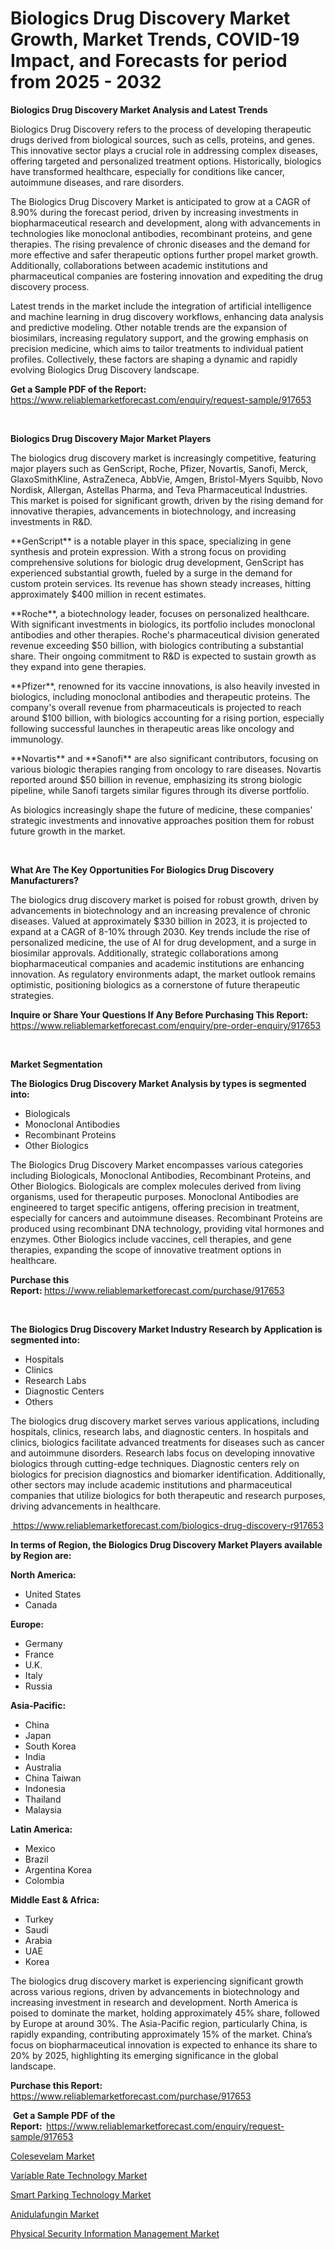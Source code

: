 <p><h1>Biologics Drug Discovery Market Growth, Market Trends, COVID-19 Impact, and Forecasts for period from 2025 - 2032</h1></p><p><strong>Biologics Drug Discovery Market Analysis and Latest Trends</strong></p>
<p><p>Biologics Drug Discovery refers to the process of developing therapeutic drugs derived from biological sources, such as cells, proteins, and genes. This innovative sector plays a crucial role in addressing complex diseases, offering targeted and personalized treatment options. Historically, biologics have transformed healthcare, especially for conditions like cancer, autoimmune diseases, and rare disorders.</p><p>The Biologics Drug Discovery Market is anticipated to grow at a CAGR of 8.90% during the forecast period, driven by increasing investments in biopharmaceutical research and development, along with advancements in technologies like monoclonal antibodies, recombinant proteins, and gene therapies. The rising prevalence of chronic diseases and the demand for more effective and safer therapeutic options further propel market growth. Additionally, collaborations between academic institutions and pharmaceutical companies are fostering innovation and expediting the drug discovery process.</p><p>Latest trends in the market include the integration of artificial intelligence and machine learning in drug discovery workflows, enhancing data analysis and predictive modeling. Other notable trends are the expansion of biosimilars, increasing regulatory support, and the growing emphasis on precision medicine, which aims to tailor treatments to individual patient profiles. Collectively, these factors are shaping a dynamic and rapidly evolving Biologics Drug Discovery landscape.</p></p>
<p><strong>Get a Sample PDF of the Report:&nbsp;</strong> <a href="https://www.reliablemarketforecast.com/enquiry/request-sample/917653?utm_campaign=1141&utm_medium=2&utm_source=Github&utm_content=ia&utm_term=05032025&utm_id=biologics-drug-discovery">https://www.reliablemarketforecast.com/enquiry/request-sample/917653</a></p>
<p>&nbsp;</p>
<p><strong>Biologics Drug Discovery Major Market Players</strong></p>
<p><p>The biologics drug discovery market is increasingly competitive, featuring major players such as GenScript, Roche, Pfizer, Novartis, Sanofi, Merck, GlaxoSmithKline, AstraZeneca, AbbVie, Amgen, Bristol-Myers Squibb, Novo Nordisk, Allergan, Astellas Pharma, and Teva Pharmaceutical Industries. This market is poised for significant growth, driven by the rising demand for innovative therapies, advancements in biotechnology, and increasing investments in R&D.</p><p>**GenScript** is a notable player in this space, specializing in gene synthesis and protein expression. With a strong focus on providing comprehensive solutions for biologic drug development, GenScript has experienced substantial growth, fueled by a surge in the demand for custom protein services. Its revenue has shown steady increases, hitting approximately $400 million in recent estimates.</p><p>**Roche**, a biotechnology leader, focuses on personalized healthcare. With significant investments in biologics, its portfolio includes monoclonal antibodies and other therapies. Roche's pharmaceutical division generated revenue exceeding $50 billion, with biologics contributing a substantial share. Their ongoing commitment to R&D is expected to sustain growth as they expand into gene therapies.</p><p>**Pfizer**, renowned for its vaccine innovations, is also heavily invested in biologics, including monoclonal antibodies and therapeutic proteins. The company's overall revenue from pharmaceuticals is projected to reach around $100 billion, with biologics accounting for a rising portion, especially following successful launches in therapeutic areas like oncology and immunology.</p><p>**Novartis** and **Sanofi** are also significant contributors, focusing on various biologic therapies ranging from oncology to rare diseases. Novartis reported around $50 billion in revenue, emphasizing its strong biologic pipeline, while Sanofi targets similar figures through its diverse portfolio.</p><p>As biologics increasingly shape the future of medicine, these companies' strategic investments and innovative approaches position them for robust future growth in the market.</p></p>
<p>&nbsp;</p>
<p><strong>What Are The Key Opportunities For Biologics Drug Discovery Manufacturers?</strong></p>
<p><p>The biologics drug discovery market is poised for robust growth, driven by advancements in biotechnology and an increasing prevalence of chronic diseases. Valued at approximately $330 billion in 2023, it is projected to expand at a CAGR of 8-10% through 2030. Key trends include the rise of personalized medicine, the use of AI for drug development, and a surge in biosimilar approvals. Additionally, strategic collaborations among biopharmaceutical companies and academic institutions are enhancing innovation. As regulatory environments adapt, the market outlook remains optimistic, positioning biologics as a cornerstone of future therapeutic strategies.</p></p>
<p><strong>Inquire or Share Your Questions If Any Before Purchasing This Report:</strong> <a href="https://www.reliablemarketforecast.com/enquiry/pre-order-enquiry/917653?utm_campaign=1141&utm_medium=2&utm_source=Github&utm_content=ia&utm_term=05032025&utm_id=biologics-drug-discovery">https://www.reliablemarketforecast.com/enquiry/pre-order-enquiry/917653</a></p>
<p>&nbsp;</p>
<p><strong>Market Segmentation</strong></p>
<p><strong>The Biologics Drug Discovery Market Analysis by types is segmented into:</strong></p>
<p><ul><li>Biologicals</li><li>Monoclonal Antibodies</li><li>Recombinant Proteins</li><li>Other Biologics</li></ul></p>
<p><p>The Biologics Drug Discovery Market encompasses various categories including Biologicals, Monoclonal Antibodies, Recombinant Proteins, and Other Biologics. Biologicals are complex molecules derived from living organisms, used for therapeutic purposes. Monoclonal Antibodies are engineered to target specific antigens, offering precision in treatment, especially for cancers and autoimmune diseases. Recombinant Proteins are produced using recombinant DNA technology, providing vital hormones and enzymes. Other Biologics include vaccines, cell therapies, and gene therapies, expanding the scope of innovative treatment options in healthcare.</p></p>
<p><strong>Purchase this Report:&nbsp;</strong><a href="https://www.reliablemarketforecast.com/purchase/917653?utm_campaign=1141&utm_medium=2&utm_source=Github&utm_content=ia&utm_term=05032025&utm_id=biologics-drug-discovery">https://www.reliablemarketforecast.com/purchase/917653</a></p>
<p>&nbsp;</p>
<p><strong>The Biologics Drug Discovery Market Industry Research by Application is segmented into:</strong></p>
<p><ul><li>Hospitals</li><li>Clinics</li><li>Research Labs</li><li>Diagnostic Centers</li><li>Others</li></ul></p>
<p><p>The biologics drug discovery market serves various applications, including hospitals, clinics, research labs, and diagnostic centers. In hospitals and clinics, biologics facilitate advanced treatments for diseases such as cancer and autoimmune disorders. Research labs focus on developing innovative biologics through cutting-edge techniques. Diagnostic centers rely on biologics for precision diagnostics and biomarker identification. Additionally, other sectors may include academic institutions and pharmaceutical companies that utilize biologics for both therapeutic and research purposes, driving advancements in healthcare.</p></p>
<p><a href="https://www.reliablemarketforecast.com/biologics-drug-discovery-r917653?utm_campaign=1141&utm_medium=2&utm_source=Github&utm_content=ia&utm_term=05032025&utm_id=biologics-drug-discovery">&nbsp;https://www.reliablemarketforecast.com/biologics-drug-discovery-r917653</a></p>
<p><strong>In terms of Region, the Biologics Drug Discovery Market Players available by Region are:</strong></p>
<p>
    <p> <strong> North America: </strong>
        <ul>
            <li>United States</li>
            <li>Canada</li>
        </ul>
        </p> 
    <p> <strong> Europe: </strong>
        <ul>
            <li>Germany</li>
            <li>France</li>
            <li>U.K.</li>
            <li>Italy</li>
            <li>Russia</li>
        </ul>
        </p> 
    <p> <strong> Asia-Pacific: </strong>
        <ul>
            <li>China</li>
            <li>Japan</li>
            <li>South Korea</li>
            <li>India</li>
            <li>Australia</li>
            <li>China Taiwan</li>
            <li>Indonesia</li>
            <li>Thailand</li>
            <li>Malaysia</li>
        </ul>
        </p> 
    <p> <strong> Latin America: </strong>
        <ul>
            <li>Mexico</li>
            <li>Brazil</li>
            <li>Argentina Korea</li>
            <li>Colombia</li>
        </ul>
        </p> 
    <p> <strong> Middle East & Africa: </strong>
        <ul>
            <li>Turkey</li>
            <li>Saudi</li>
            <li>Arabia</li>
            <li>UAE</li>
            <li>Korea</li>
        </ul>
    </p>
    </p>
<p><p>The biologics drug discovery market is experiencing significant growth across various regions, driven by advancements in biotechnology and increasing investment in research and development. North America is poised to dominate the market, holding approximately 45% share, followed by Europe at around 30%. The Asia-Pacific region, particularly China, is rapidly expanding, contributing approximately 15% of the market. China’s focus on biopharmaceutical innovation is expected to enhance its share to 20% by 2025, highlighting its emerging significance in the global landscape.</p></p>
<p><strong>Purchase this Report: </strong><a href="https://www.reliablemarketforecast.com/purchase/917653?utm_campaign=1141&utm_medium=2&utm_source=Github&utm_content=ia&utm_term=05032025&utm_id=biologics-drug-discovery">https://www.reliablemarketforecast.com/purchase/917653</a></p>
<p>&nbsp;<strong>Get a Sample PDF of the Report:&nbsp;&nbsp;</strong><a href="https://www.reliablemarketforecast.com/enquiry/request-sample/917653?utm_campaign=1141&utm_medium=2&utm_source=Github&utm_content=ia&utm_term=05032025&utm_id=biologics-drug-discovery">https://www.reliablemarketforecast.com/enquiry/request-sample/917653</a></p>
<p><strong></strong></p>
<p><p><a href="https://github.com/ebalabenoot/Market-Research-Report-List-1/blob/main/colesevelam-market.md?utm_campaign=1141&utm_medium=2&utm_source=Github&utm_content=ia&utm_term=05032025&utm_id=biologics-drug-discovery">Colesevelam Market</a></p><p><a href="https://github.com/nellygussisy/Market-Research-Report-List-1/blob/main/variable-rate-technology-market.md?utm_campaign=1141&utm_medium=2&utm_source=Github&utm_content=ia&utm_term=05032025&utm_id=biologics-drug-discovery">Variable Rate Technology Market</a></p><p><a href="https://github.com/cwasicioaie/Market-Research-Report-List-1/blob/main/smart-parking-technology-market.md?utm_campaign=1141&utm_medium=2&utm_source=Github&utm_content=ia&utm_term=05032025&utm_id=biologics-drug-discovery">Smart Parking Technology Market</a></p><p><a href="https://github.com/qianyateina/Market-Research-Report-List-1/blob/main/anidulafungin-market.md?utm_campaign=1141&utm_medium=2&utm_source=Github&utm_content=ia&utm_term=05032025&utm_id=biologics-drug-discovery">Anidulafungin Market</a></p><p><a href="https://github.com/handyiongikg/Market-Research-Report-List-1/blob/main/physical-security-information-management-market.md?utm_campaign=1141&utm_medium=2&utm_source=Github&utm_content=ia&utm_term=05032025&utm_id=biologics-drug-discovery">Physical Security Information Management Market</a></p></p>